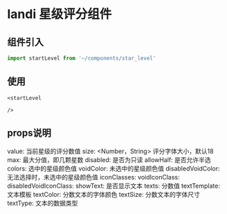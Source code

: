 # landi 星级评分组件

## 组件引入

```js
import startLevel from '~/components/star_level'
```

## 使用

```template
<startLevel 

/>
```

## props说明
value: <String> 当前星级的评分数值
size: <Number，String> 评分字体大小，默认18
max: <Number> 最大分值，即几颗星数
disabled: <Boolean> 是否为只读
allowHalf: <Boolean> 是否允许半选
colors: <String> 选中的星级颜色值
voidColor: <String> 未选中的星级颜色值
disabledVoidColor: <Number> 无法选择时，未选中的星级颜色值
iconClasses: <String>
voidIconClass: <String>
disabledVoidIconClass: <String>
showText: <Boolean> 是否显示文本
texts: <String> 分数值
textTemplate: <String> 文本模板
textColor: <String> 分数文本的字体颜色
textSize: <String> 分数文本的字体尺寸
textType: <String> 文本的数据类型

